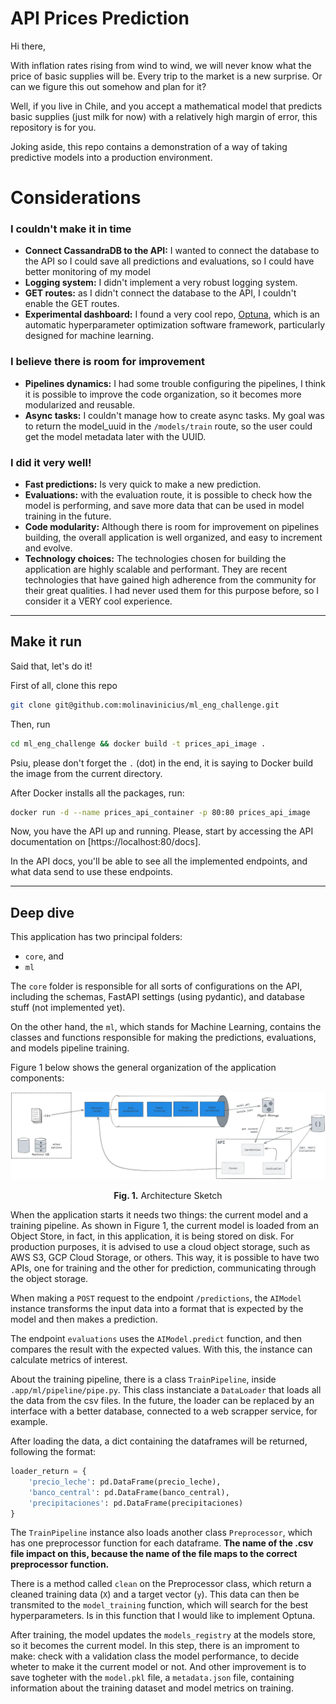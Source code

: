 # API Prices Prediction
Hi there, 

With inflation rates rising from wind to wind, we will never know what the price of basic supplies will be. Every trip to the market is a new surprise. Or can we figure this out somehow and plan for it?

Well, if you live in Chile, and you accept a mathematical model that predicts basic supplies (just milk for now) with a relatively high margin of error, this repository is for you.

Joking aside, this repo contains a demonstration of a way of taking predictive models into a production environment.


# Considerations

### I couldn't make it in time

* **Connect CassandraDB to the API:** I wanted to connect the database to the API so I could save all predictions and evaluations, so I could have better monitoring of my model
* **Logging system:** I didn't implement a very robust logging system.
* **GET routes:** as I didn't connect the database to the API, I couldn't enable the GET routes.
* **Experimental dashboard:** I found a very cool repo, [Optuna](https://github.com/optuna/optuna), which is an automatic hyperparameter optimization software framework, particularly designed for machine learning.

### I believe there is room for improvement

* **Pipelines dynamics:** I had some trouble configuring the pipelines, I think it is possible to improve the code organization, so it becomes more modularized and reusable.
* **Async tasks:** I couldn't manage how to create async tasks. My goal was to return the model_uuid in the `/models/train` route, so the user could get the model metadata later with the UUID.

### I did it very well!

* **Fast predictions:** Is very quick to make a new prediction.
* **Evaluations:** with the evaluation route, it is possible to check how the model is performing, and save more data that can be used in model training in the future.
* **Code modularity:** Although there is room for improvement on pipelines building, the overall application is well organized, and easy to increment and evolve.
* **Technology choices:** The technologies chosen for building the application are highly scalable and performant. They are recent technologies that have gained high adherence from the community for their great qualities. I had never used them for this purpose before, so I consider it a VERY cool experience.

---

## Make it run

Said that, let's do it! 

First of all, clone this repo

```Bash
git clone git@github.com:molinavinicius/ml_eng_challenge.git
```

Then, run

```Bash
cd ml_eng_challenge && docker build -t prices_api_image .
```

Psiu, please don't forget the `.` (dot) in the end, it is saying to Docker build the image from the current directory.

After Docker installs all the packages, run:
```Bash
docker run -d --name prices_api_container -p 80:80 prices_api_image
```

Now, you have the API up and running. Please, start by accessing the API documentation on [https://localhost:80/docs].

In the API docs, you'll be able to see all the implemented endpoints, and what data send to use these endpoints.

---

## Deep dive

This application has two principal folders: 

* `core`, and
* `ml`

The `core` folder is responsible for all sorts of configurations on the API, including the schemas, FastAPI settings (using pydantic), and database stuff (not implemented yet).

On the other hand, the `ml`, which stands for Machine Learning, contains the classes and functions responsible for making the predictions, evaluations, and models pipeline training.

Figure 1 below shows the general organization of the application components:

![Architecture Sketch](docs/images/architecture_sketch.png)
</p>
<p align = "center">
<b>Fig. 1.</b> Architecture Sketch
</p>

When the application starts it needs two things: the current model and a training pipeline. As shown in Figure 1, the current model is loaded from an Object Store, in fact, in this application, it is being stored on disk. For production purposes, it is advised to use a cloud object storage, such as AWS S3, GCP Cloud Storage, or others. This way, it is possible to have two APIs, one for training and the other for prediction, communicating through the object storage.

When making a `POST` request to the endpoint `/predictions`, the `AIModel` instance transforms the input data into a format that is expected by the model and then makes a prediction.

The endpoint `evaluations` uses the `AIModel.predict` function, and then compares the result with the expected values. With this, the instance can calculate metrics of interest. 

About the training pipeline, there is a class `TrainPipeline`, inside `.app/ml/pipeline/pipe.py`. This class instanciate a `DataLoader` that loads all the data from the csv files. In the future, the loader can be replaced by an interface with a better database, connected to a web scrapper service, for example.

After loading the data, a dict containing the dataframes will be returned, following the format:

```Python
loader_return = {
    'precio_leche': pd.DataFrame(precio_leche),
    'banco_central': pd.DataFrame(banco_central),
    'precipitaciones': pd.DataFrame(precipitaciones)
}
```

The `TrainPipeline` instance also loads another class `Preprocessor`, which has one preprocessor function for each dataframe. **The name of the .csv file impact on this, because the name of the file maps to the correct preprocessor function.**

There is a method called `clean` on the Preprocessor class, which return a cleaned training data (`X`) and a target vector (`y`). This data can then be transmited to the `model_training` function, which will search for the best hyperparameters. Is in this function that I would like to implement Optuna.

After training, the model updates the `models_registry` at the models store, so it becomes the current model. In this step, there is an improment to make: check with a validation class the model performance, to decide wheter to make it the current model or not. And other improvement is to save togheter with the `model.pkl` file, a `metadata.json` file, containing information about the training dataset and model metrics on training.